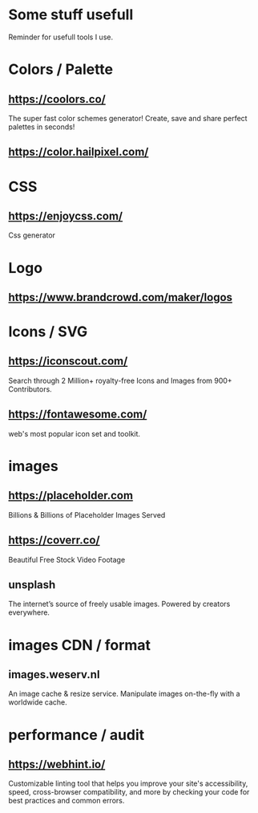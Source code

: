 Some stuff usefull
======

Reminder for usefull tools I use.

# Colors / Palette
## https://coolors.co/
The super fast color schemes generator! Create, save and share perfect palettes in seconds!
## https://color.hailpixel.com/

# CSS
## https://enjoycss.com/
Css generator

# Logo
## https://www.brandcrowd.com/maker/logos

# Icons / SVG
## https://iconscout.com/
Search through 2 Million+ royalty-free Icons and Images from 900+ Contributors. 
## https://fontawesome.com/
web's most popular icon set and toolkit. 

# images
## https://placeholder.com
Billions & Billions of Placeholder Images Served
## https://coverr.co/
Beautiful Free Stock Video Footage
## unsplash
The internet’s source of freely usable images. Powered by creators everywhere.

# images CDN / format
## images.weserv.nl
An image cache & resize service. Manipulate images on-the-fly with a worldwide cache.

# performance / audit
## https://webhint.io/
Customizable linting tool that helps you improve your site's accessibility, speed, cross-browser compatibility, and more by checking your code for best practices and common errors.

